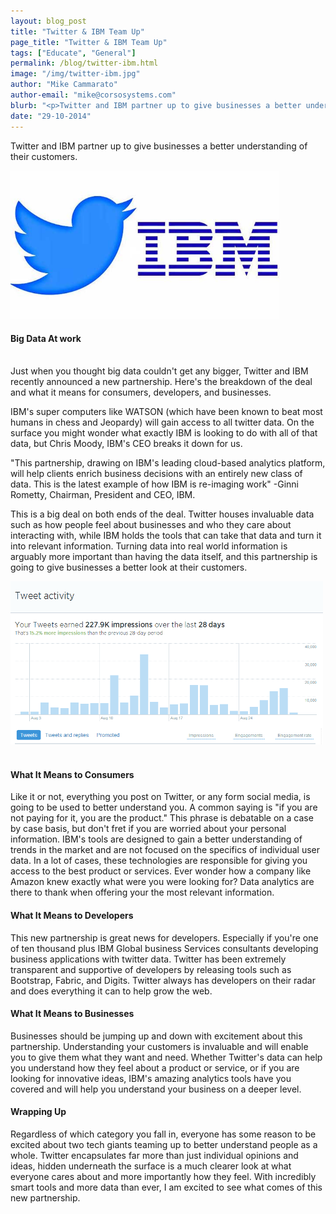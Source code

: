 ```yaml
---
layout: blog_post
title: "Twitter & IBM Team Up"
page_title: "Twitter & IBM Team Up"
tags: ["Educate", "General"]
permalink: /blog/twitter-ibm.html
image: "/img/twitter-ibm.jpg"
author: "Mike Cammarato"
author-email: "mike@corsosystems.com"
blurb: "<p>Twitter and IBM partner up to give businesses a better understanding of how their customers feel.</p>"
date: "29-10-2014"
---
```


<p>Twitter and IBM partner up to give businesses a better understanding of their customers.</p>

<img src="/img/twitter-ibm.jpg" width="430px"/>
<br/>
<h4>Big Data At work</h4>
<br>Just when you thought big data couldn't get any bigger, Twitter and IBM recently announced a new partnership. Here's the breakdown of the deal and what it means for consumers, developers, and businesses.

<p>IBM's super computers like WATSON (which have been known to beat most humans in chess and Jeopardy) will gain access to all twitter data. On the surface you might wonder what exactly IBM is looking to do with all of that data, but Chris Moody, IBM's CEO breaks it down for us.</p>
<p>"This partnership, drawing on IBM's leading cloud-based analytics platform, will help clients enrich business decisions with an entirely new class of data. This is the latest example of how IBM is re-imaging work" -Ginni Rometty, Chairman, President and CEO, IBM.</p>

<p>This is a big deal on both ends of the deal. Twitter houses invaluable data such as how people feel about businesses and who they care about interacting with, while IBM holds the tools that can take that data and turn it into relevant information. Turning data into real world information is arguably more important than having the data itself, and this partnership is going to give businesses a better look at their customers.</p>

<img src="/img/twitterstats.png" width="500px"/>
<br>
<br />

<h4>What It Means to Consumers</h4>

<p>Like it or not, everything you post on Twitter, or any form social media, is going to be used to better understand you. A common saying is "if you are not paying for it, you are the product." This phrase is debatable on a case by case basis, but don't fret if you are worried about your personal information. IBM's tools are designed to gain a better understanding of trends in the market and are not focused on the specifics of individual user data. In a lot of cases, these technologies are responsible for giving you access to the best product or services. Ever wonder how a company like Amazon knew exactly what were you were looking for? Data analytics are there to thank when offering your the most relevant information.</p>

<h4>What It Means to Developers</h4>

<p>This new partnership is great news for developers. Especially if you're one of ten thousand plus IBM Global business Services consultants developing business applications with twitter data. Twitter has been extremely transparent and supportive of developers by releasing tools such as Bootstrap, Fabric, and Digits. Twitter always has developers on their radar and does everything it can to help grow the web.</p>

<h4>What It Means to Businesses</h4>

<p>Businesses should be jumping up and down with excitement about this partnership. Understanding your customers is invaluable and will enable you to give them what they want and need. Whether Twitter's data can help you understand how they feel about a product or service, or if you are looking for innovative ideas, IBM's amazing analytics tools have you covered and will help you understand your business on a deeper level.</p>

<h4>Wrapping Up</h4>
<p>Regardless of which category you fall in, everyone has some reason to be excited about two tech giants teaming up to better understand people as a whole. Twitter encapsulates far more than just individual opinions and ideas, hidden underneath the surface is a much clearer look at what everyone cares about and more importantly how they feel. With incredibly smart tools and more data than ever, I am excited to see what comes of this new partnership.</p> 





